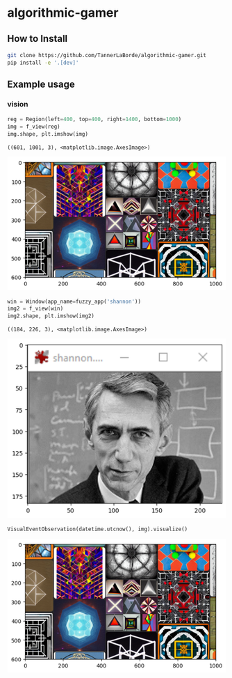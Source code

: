 algorithmic-gamer
================

<!-- WARNING: THIS FILE WAS AUTOGENERATED! DO NOT EDIT! -->

## How to Install

``` sh
git clone https://github.com/TannerLaBorde/algorithmic-gamer.git
pip install -e '.[dev]'
```

## Example usage

### vision

``` python
reg = Region(left=400, top=400, right=1400, bottom=1000)
img = f_view(reg)
img.shape, plt.imshow(img)
```

    ((601, 1001, 3), <matplotlib.image.AxesImage>)

![](index_files/figure-commonmark/cell-2-output-2.png)

``` python
win = Window(app_name=fuzzy_app('shannon'))
img2 = f_view(win)
img2.shape, plt.imshow(img2)
```

    ((184, 226, 3), <matplotlib.image.AxesImage>)

![](index_files/figure-commonmark/cell-3-output-2.png)

``` python
VisualEventObservation(datetime.utcnow(), img).visualize()
```

![](index_files/figure-commonmark/cell-4-output-1.png)
